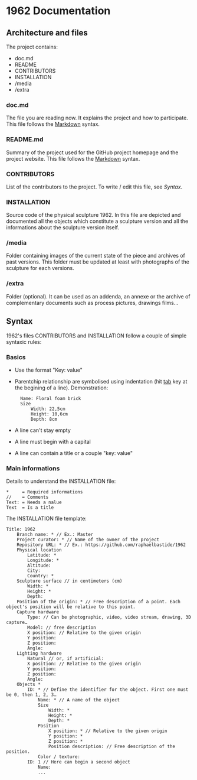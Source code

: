 # 1962 Documentation

## Architecture and files

The project contains:

- doc.md
- README
- CONTRIBUTORS
- INSTALLATION
- /media
- /extra

### doc.md

The file you are reading now. It explains the project and how to participate. This file follows the [Markdown](http://daringfireball.net/projects/markdown/syntax) syntax.

### README.md

Summary of the project used for the GitHub project homepage and the project website. This file follows the [Markdown](http://en.wikipedia.org/wiki/Markdown) syntax.

### CONTRIBUTORS

List of the contributors to the project. To write / edit this file, see *Syntax*.

### INSTALLATION

Source code of the physical sculpture 1962. In this file are depicted and documented all the objects which constitute a sculpture version and all the informations about the sculpture version itself.

### /media

Folder containing images of the current state of the piece and archives of past versions. This folder must be updated at least with photographs of the sculpture for each versions.

### /extra

Folder (optional). It can be used as an addenda, an annexe or the archive of complementary documents such as process pictures, drawings films…

## Syntax

1962's files CONTRIBUTORS and INSTALLATION follow a couple of simple syntaxic rules:

### Basics

- Use the format "Key: value"
- Parentchip relationship are symbolised using indentation (hit [tab](http://en.wikipedia.org/wiki/Tab_character) key at the begining of a line). Demonstration:

        Name: Floral foam brick
        Size
            Width: 22,5cm
            Height: 10,6cm
            Depth: 8cm

- A line can't stay empty
- A line must begin with a capital
- A line can contain a title or a couple "key: value"

### Main informations

Details to understand the INSTALLATION file:

    *     = Required informations
    //    = Comments
    Text: = Needs a nalue
    Text  = Is a title

The INSTALLATION file template:

    Title: 1962
        Branch name: * // Ex.: Master
        Project curator: * // Name of the owner of the project
        Repository URL: * // Ex.: https://github.com/raphaelbastide/1962
        Physical location
            Latitude: *
            Longitude: *
            Altitude:
            City:
            Country: *
        Sculpture surface // in centimeters (cm)
            Width: *
            Height: *
            Depth:
        Position of the origin: * // Free description of a point. Each object's position will be relative to this point.
        Capture hardware
            Type: // Can be photographic, video, video stream, drawing, 3D capture…
            Model: // free description
            X position: // Relative to the given origin
            Y position:
            Z position:
            Angle:
        Lighting hardware
            Natural // or, if artificial:
            X position: // Relative to the given origin
            Y position:
            Z position:
            Angle:
        Objects *
            ID: * // Define the identifier for the object. First one must be 0, then 1, 2, 3…
                Name: * // A name of the object
                Size
                    Width: *
                    Height: *
                    Depth: *
                Position
                    X position: * // Relative to the given origin
                    Y position: *
                    Z position: *
                    Position description: // Free description of the position.
                Color / texture:
            ID: 1 // Here can begin a second object
                Name: 
                ...
